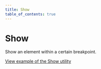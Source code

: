 ```yaml
---
title: Show
table_of_contents: true
---
```


# Show

Show an element within a certain breakpoint.

<a href="https://vanilla-framework.github.io/vanilla-framework/examples/utilities/show/"
    class="js-example">
    View example of the Show utility
</a>
